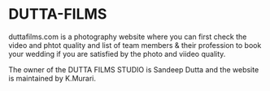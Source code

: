 # DUTTA-FILMS

duttafilms.com is a photography website where you can first check the video and phtot quality and 
list of team members & their profession to book your wedding if you are satisfied by the photo and viideo quality.

The owner of the DUTTA FILMS STUDIO is Sandeep Dutta and the website is maintained by K.Murari.
